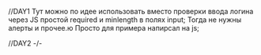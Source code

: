 //DAY1
Тут можно по идее использовать вместо проверки ввода логина через JS простой required и minlength в полях input; 
Тогда не нужны алерты и прочее.ю Просто для примера напирсал на js;

//DAY2
-/-